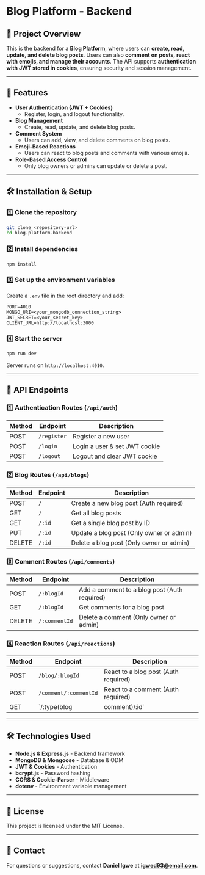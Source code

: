 # Blog Platform - Backend

## 📌 Project Overview
This is the backend for a **Blog Platform**, where users can **create, read, update, and delete blog posts**. Users can also **comment on posts, react with emojis, and manage their accounts**. The API supports **authentication with JWT stored in cookies**, ensuring security and session management.

---

## 🚀 Features
- **User Authentication (JWT + Cookies)**
  - Register, login, and logout functionality.
- **Blog Management**
  - Create, read, update, and delete blog posts.
- **Comment System**
  - Users can add, view, and delete comments on blog posts.
- **Emoji-Based Reactions**
  - Users can react to blog posts and comments with various emojis.
- **Role-Based Access Control**
  - Only blog owners or admins can update or delete a post.

---

## 🛠️ Installation & Setup

### 1️⃣ Clone the repository
```sh
git clone <repository-url>
cd blog-platform-backend
```

### 2️⃣ Install dependencies
```sh
npm install
```

### 3️⃣ Set up the environment variables
Create a `.env` file in the root directory and add:
```env
PORT=4010
MONGO_URI=<your_mongodb_connection_string>
JWT_SECRET=<your_secret_key>
CLIENT_URL=http://localhost:3000
```

### 4️⃣ Start the server
```sh
npm run dev
```
Server runs on `http://localhost:4010`.

---

## 🔗 API Endpoints

### **1️⃣ Authentication Routes** (`/api/auth`)
| Method | Endpoint        | Description |
|--------|---------------|-------------|
| POST   | `/register`    | Register a new user |
| POST   | `/login`       | Login a user & set JWT cookie |
| POST   | `/logout`      | Logout and clear JWT cookie |

### **2️⃣ Blog Routes** (`/api/blogs`)
| Method | Endpoint        | Description |
|--------|---------------|-------------|
| POST   | `/`           | Create a new blog post (Auth required) |
| GET    | `/`           | Get all blog posts |
| GET    | `/:id`        | Get a single blog post by ID |
| PUT    | `/:id`        | Update a blog post (Only owner or admin) |
| DELETE | `/:id`        | Delete a blog post (Only owner or admin) |

### **3️⃣ Comment Routes** (`/api/comments`)
| Method | Endpoint         | Description |
|--------|----------------|-------------|
| POST   | `/:blogId`     | Add a comment to a blog post (Auth required) |
| GET    | `/:blogId`     | Get comments for a blog post |
| DELETE | `/:commentId`  | Delete a comment (Only owner or admin) |

### **4️⃣ Reaction Routes** (`/api/reactions`)
| Method | Endpoint                 | Description |
|--------|--------------------------|-------------|
| POST   | `/blog/:blogId`          | React to a blog post (Auth required) |
| POST   | `/comment/:commentId`    | React to a comment (Auth required) |
| GET    | `/:type(blog|comment)/:id` | Get reactions for a blog post or comment |

---

## 🛠️ Technologies Used
- **Node.js & Express.js** - Backend framework
- **MongoDB & Mongoose** - Database & ODM
- **JWT & Cookies** - Authentication
- **bcrypt.js** - Password hashing
- **CORS & Cookie-Parser** - Middleware
- **dotenv** - Environment variable management

---

## 📜 License
This project is licensed under the MIT License.

---

## 📧 Contact
For questions or suggestions, contact **Daniel Igwe** at **igwed93@email.com**.

